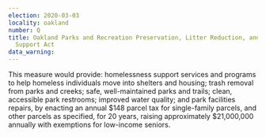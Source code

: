 ```yaml
---
election: 2020-03-03
locality: oakland
number: Q
title: Oakland Parks and Recreation Preservation, Litter Reduction, and Homelessness
  Support Act
data_warning: 
---
```

This measure would provide: homelessness support services and programs to help homeless individuals move into shelters and housing; trash removal from parks and creeks; safe, well-maintained parks and trails; clean, accessible park restrooms; improved water quality; and park facilities repairs, by enacting an annual $148 parcel tax for single-family parcels, and other parcels as specified, for 20 years, raising approximately $21,000,000 annually with exemptions for low-income seniors.
